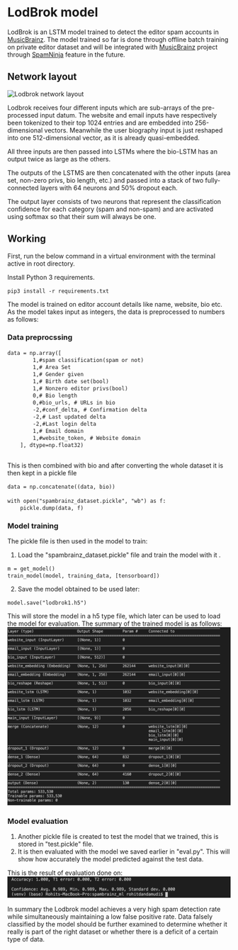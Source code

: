 # LodBrok model

LodBrok is an LSTM model trained to detect the editor spam accounts in [MusicBrainz](https://musicbrainz.org/doc/MusicBrainz_Database/Schema). The model trained so far is done through offline batch training on private editor dataset and will be integrated with [MusicBrainz](https://musicbrainz.org/) project through [SpamNinja](https://tickets.metabrainz.org/browse/MBS-9480) feature in the future.

## Network layout

![Lodbrok network layout](lodbrok.png)

Lodbrok receives four different inputs which are sub-arrays of the pre-processed input datum. The website and email inputs have respectively been tokenized to their top 1024 entries and are embedded into 256-dimensional vectors. Meanwhile the user biography input is just reshaped into one 512-dimensional vector, as it is already quasi-embedded.

All three inputs are then passed into LSTMs where the bio-LSTM has an output twice as large as the others.

The outputs of the LSTMS are then concatenated with the other inputs (area set, non-zero privs, bio length, etc.) and passed into a stack of two fully-connected layers with 64 neurons and 50% dropout each.

The output layer consists of two neurons that represent the classification confidence for each category (spam and non-spam) and are activated using softmax so that their sum will always be one.


## Working

First, run the below command in a virtual environment with the terminal active in root directory.

Install Python 3 requirements.
```
pip3 install -r requirements.txt
```


The model is trained on editor account details like name, website, bio etc. As the model takes input as integers, the data is preprocessed to numbers as follows:

### Data preprocssing

```
data = np.array([
        1,#spam classification(spam or not)
        1,# Area Set
        1,# Gender given
        1,# Birth date set(bool)
        1,# Nonzero editor privs(bool)
        0,# Bio length
        0,#bio_urls, # URLs in bio
        -2,#conf_delta, # Confirmation delta
        -2,# Last updated delta
        -2,#Last login delta
        1,# Email domain
        1,#website_token, # Website domain
    ], dtype=np.float32)
    
```

This is then combined with bio and after converting the whole dataset it is then kept in a pickle file 

```
data = np.concatenate((data, bio))

with open("spambrainz_dataset.pickle", "wb") as f:
    pickle.dump(data, f)
```

### Model training

The pickle file is then used in the model to train:
1) Load the "spambrainz_dataset.pickle" file and train the model with it .
```
m = get_model()
train_model(model, training_data, [tensorboard])
```
 2) Save the model obtained to be used later:
 ```
 model.save("lodbrok1.h5")
 ```
This will store the model in a h5 type file, which later can be used to load the model for evaluation. The summary of the trained model is as follows:
![](summary.png)

### Model evaluation

1) Another pickle file is created to test the model that we trained, this is stored in "test.pickle" file. 
2) It is then evaluated with the model we saved earlier in "eval.py". This will show how accurately the model predicted against the test data. 

This is the result of evaluation done on:
![](eval.png)

In summary the Lodbrok model achieves a very high spam detection rate while simultaneously maintaining a low false positive rate. Data falsely classified by the model should be further examined to determine whether it really is part of the right dataset or whether there is a deficit of a certain type of data.








